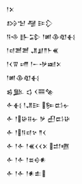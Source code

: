 <div class='block'>
<div class='line'>𒁹𒉽</div>
<div class='line'>𒋳𒈠 𒆷 𒄿𒁷</div>
<div class='line'>𒀀𒈾 𒃲𒁉 𒁹𒅖𒆠𒊏𒈬</div>
<div class='line'>𒁹𒁀𒍪𒍪 𒂗𒋗𒈫𒈨𒌍</div>
<div class='line'>𒁹𒌋𒐊 𒋬 𒁹𒀸𒋩𒀜𒉽</div>
<div class='line'>𒁹𒅖𒆠𒊏𒈬</div>
<div class='line'>𒌗𒆥 𒌓 𒌋𒐍𒆚</div>
<div class='line'>𒅆𒈬 𒁹𒂗𒄿 𒌉𒆗𒉡</div>
<div class='line'>𒅆 𒁹𒄩𒍝𒉡 𒃻 𒌷𒆗𒄩</div>
<div class='line'>𒅆 𒁹𒀀𒁀𒆳 𒈫𒌋</div>
<div class='line'>𒅆 𒁹𒅆 𒁹𒌍𒌋𒌋𒉽 𒄥𒍠</div>
<div class='line'>𒅆 𒁹𒅆 𒁹𒊺𒀪𒀭</div>
<div class='line'>𒅆 𒁹𒅆 𒁹𒀭𒉺</div>
</div>